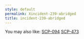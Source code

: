 ```yaml
---
style: default
permalink: Xincident-239-abridged
title: incident-239-abridged
---
```

You may also like:
[SCP-094](http://scp-wiki.net/scp-094)
[SCP-473](http://scp-wiki.net/scp-473)